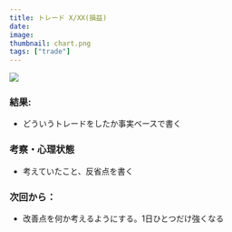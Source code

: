 ```yaml
---
title: トレード X/XX(損益)
date:
image:
thumbnail: chart.png
tags: ["trade"]
---
```


![](chart.png)

### 結果:

- どういうトレードをしたか事実ベースで書く

### 考察・心理状態

- 考えていたこと、反省点を書く

### 次回から：

- 改善点を何か考えるようにする。1日ひとつだけ強くなる